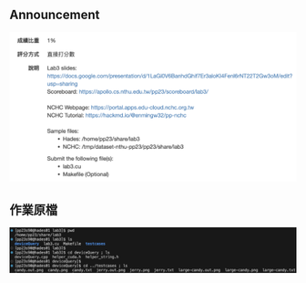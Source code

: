 ## Announcement
![ann](/labs/lab3%20CUDA%20Basic/images/ann.png)
## 作業原檔
![source](/labs/lab3%20CUDA%20Basic/images/source.png)
